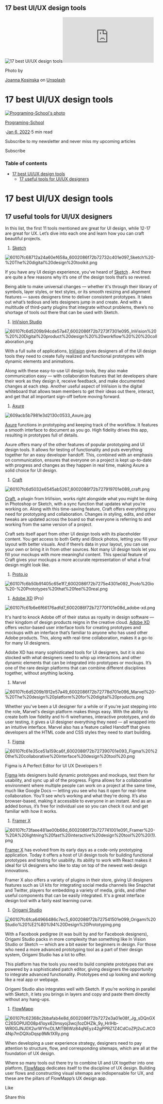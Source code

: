 ## 17 best UI/UX design tools

![17 best UI/UX design tools](/_next/image?url=https%3A%2F%2Fcdn.hashnode.com%2Fres%2Fhashnode%2Fimage%2Funsplash%2F1_CMoFsPfso%2Fupload%2Fv1641480608084%2FcMFGCXV0W.jpeg%3Fw%3D1600%26h%3D840%26fit%3Dcrop%26crop%3Dentropy%26auto%3Dcompress%2Cformat%26format%3Dwebp&w=3840&q=75)![](https://cdn.hashnode.com/res/hashnode/image/upload/v1647105775527/xzMzHeL8-.json)

Photo by

[Joanna Kosinska](https://unsplash.com/@joannakosinska?utm_source=Hashnode&utm_medium=referral) on [Unsplash](https://unsplash.com/?utm_source=Hashnode&utm_medium=referral)

17 best UI/UX design tools
==========================

[![Programing-School's photo](/_next/image?url=https%3A%2F%2Fcdn.hashnode.com%2Fres%2Fhashnode%2Fimage%2Fupload%2Fv1645823553390%2FoHcqD2UHc.png%3Fw%3D200%26h%3D200%26fit%3Dcrop%26crop%3Dfaces%26auto%3Dcompress%2Cformat%26format%3Dwebp&w=640&q=75)](https://hashnode.com/@Programing-School)

[Programing-School](https://hashnode.com/@Programing-School)

·[Jan 6, 2022](https://programming-school.hashnode.dev/17-best-uiux-design-tools)·5 min read

Subscribe to my newsletter and never miss my upcoming articles

Subscribe

### Table of contents

*   [17 best UI/UX design tools](https://programming-school.hashnode.dev/#heading-17-best-uiux-design-tools)
    *   [17 useful tools for UI/UX designers](https://programming-school.hashnode.dev/#heading-17-useful-tools-for-uiux-designers)

17 best UI/UX design tools
==========================

17 useful tools for UI/UX designers
-----------------------------------

In this list, the first 11 tools mentioned are great for UI design, while 12-17 are great for UX. Let’s dive into each one and learn how you can craft beautiful projects.

1.  [Sketch](https://www.sketch.com/)

![60107fc68712a24a60ef658a_6002086f72b72732c401e097_Sketch%20-%20The%20digital%20design%20toolkit.png](https://cdn.hashnode.com/res/hashnode/image/upload/v1647105776866/AnnLYRgex.jpeg)

If you have any UI design experience, you've heard of [Sketch](https://www.sketch.com/) . And there are quite a few reasons why it’s one of the design tools that’s so revered.

Being able to make universal changes — whether it's through their library of symbols, layer styles, or text styles, or its smooth resizing and alignment features — saves designers time to deliver consistent prototypes. It takes out what’s tedious and lets designers jump in and create. And with a multitude of third-party plugins that integrate without problems, there’s no shortage of tools out there that can be used with Sketch.

1.  [InVision Studio](https://www.invisionapp.com/studio)

![60107fc6d5209b94cde57a47_6002086f72b7273f7301e095_InVision%20%20%20Digital%20product%20design%20%20workflow%20%20%20collaboration.png](https://cdn.hashnode.com/res/hashnode/image/upload/v1647105778238/pP08oY7N2.jpeg)

With a full suite of applications, [InVision](https://www.invisionapp.com/) gives designers all of the UI design tools they need to create fully realized and functional prototypes with dynamic elements and animations.

Along with these easy-to-use UI design tools, they also make communication easy — with collaboration features that let developers share their work as they design it, receive feedback, and make documented changes at each step. Another useful aspect of InVision is the digital whiteboard that allows team members to get their ideas out there, interact, and get that all important sign-off before moving forward.

1.  [Axure](https://www.axure.com/)

![609acb5b7981e3d2130c0533_Axure.jpg](https://cdn.hashnode.com/res/hashnode/image/upload/v1647105779700/ggasHDWbX.jpeg)

[Axure](https://www.axure.com/) functions in prototyping and keeping track of the workflow. It features a smooth interface to document as you go. High fidelity drives this app, resulting in prototypes full of details.

Axure offers many of the other features of popular prototyping and UI design tools. It allows for testing of functionality and puts everything together for an easy developer handoff. This, combined with an emphasis on communication, ensures that everyone on a project is kept up-to-date with progress and changes as they happen in real time, making Axure a solid choice for UI design.

1.  [Craft](https://www.invisionapp.com/craft)

![60107fc6d5032e6545ab5267_6002086f72b727919701e089_craft.png](https://cdn.hashnode.com/res/hashnode/image/upload/v1647105781951/zT-3aetGh.jpeg)

[Craft](https://www.invisionapp.com/craft), a plugin from InVision, works right alongside what you might be doing in Photoshop or Sketch, with a sync function that updates what you’re working on. Along with this time-saving feature, Craft offers everything you need for prototyping and collaboration. Changes in styling, edits, and other tweaks are updated across the board so that everyone is referring to and working from the same version of a project.

Craft sets itself apart from other UI design tools with its placeholder content. You get access to both Getty and iStock photos, letting you fill your layout with better visuals. And if there’s data in your layout, you can use your own or bring it in from other sources. Not many UI design tools let you fill your mockups with more meaningful content. This special feature of Craft gives your mockups a more accurate representation of what a final design might look like.

1.  [Proto.io](https://proto.io/)

![60107fc6b50b91405c65e1f7_6002086f72b7275e4301e092_Proto%20io%20-%20Prototypes%20that%20feel%20real.png](https://cdn.hashnode.com/res/hashnode/image/upload/v1647105783412/oDJAvplbg.jpeg)

1.  [Adobe XD](https://www.adobe.com/products/xd.html?sdid=12B9F15S&mv=Search&ef_id=EAIaIQobChMI1vf__r6G5gIVUxitBh3SMgj0EAAYASAAEgJr3_D_BwE:G:s&s_kwcid=AL!3085!3!315233774139!e!!g!!adobe%20xd) (Pro)

![60107fc61b6e6f66176adfd7_6002086f72b72770f101e08d_adobe-xd.png](https://cdn.hashnode.com/res/hashnode/image/upload/v1647105785298/YWx826OXW.jpeg)

It's hard to knock Adobe off of their status as royalty in design software — their kingdom of design products reigns in the creative cloud. [Adobe XD](https://www.adobe.com/products/xd.html?sdid=12B9F15S&mv=Search&ef_id=EAIaIQobChMI1vf__r6G5gIVUxitBh3SMgj0EAAYASAAEgJr3_D_BwE:G:s&s_kwcid=AL!3085!3!315233774139!e!!g!!adobe%20xd) offers vector-based user interface tools for creating prototypes and mockups with an interface that’s familiar to anyone who has used other Adobe products. This, along with real-time collaboration, makes it a go-to for many UI designers.

Adobe XD has many sophisticated tools for UI designers, but it is also stocked with what designers need to whip up interactions and other dynamic elements that can be integrated into prototypes or mockups. It’s one of the rare design platforms that can combine different disciplines together, without anything lacking.

1.  Marvel

![60107fc6d5209b1912e57a49_6002086f72b72778d701e096_Marvel%20-%20The%20design%20platform%20for%20digital%20products.png](https://cdn.hashnode.com/res/hashnode/image/upload/v1647105787109/l2J-vI6q0.jpeg)

Whether you've been a UI designer for a while or if you're just stepping into the role, Marvel's design platform makes things easy. With the ability to create both low fidelity and hi-fi wireframes, interactive prototypes, and do user testing, it gives a UI designer everything they need — all wrapped into an intuitive interface. Marvel also has a feature called Handoff that gives developers all the HTML code and CSS styles they need to start building.

1.  [Figma](https://www.figma.com/)

![60107fc61e35ce51a159ca6f_6002086f72b727390701e093_Figma%20%20the%20collaborative%20interface%20design%20tool%20.png](https://cdn.hashnode.com/res/hashnode/image/upload/v1647105788486/dXTUzrLRm.jpeg)

Figma is A Perfect Editor for UI UX Developers !!

[Figma](https://www.figma.com/) lets designers build dynamic prototypes and mockups, test them for usability, and sync up all of the progress. Figma allows for a collaborative environment where multiple people can work on a project at the same time, much like Google Docs — letting you see who has it open for real-time collaboration. You’ll see who’s working and what they’re doing. It’s also browser-based, making it accessible to everyone in an instant. And as an added bonus, it’s free for individual use so you can check it out and get familiar with how it works.

1.  [Framer X](https://www.framer.com/)

![60107fc73faee481ae00b68d_6002086f72b727741001e091_Framer%20-%20A%20lightning%20fast%20interactive%20design%20tool%20%20(1).png](https://cdn.hashnode.com/res/hashnode/image/upload/v1647105789962/DGPJqH61R.jpeg)

[Framer X](https://www.framer.com/) has evolved from its early days as a code-only prototyping application. Today it offers a host of UI design tools for building functional prototypes and testing for usability. Its ability to work with React makes it ideal for UI designers who like to stay on top of the newest web design innovations.

Framer X also offers a variety of plugins in their store, giving UI designers features such as UI kits for integrating social media channels like Snapchat and Twitter, players for embedding a variety of media, grids, and other useful components that can be easily integrated. It's a great interface design tool with a fairly east learning curve.

1.  [Origami Studio](https://origami.design/)

![60107fc6fca64966486c7ec5_6002086f72b727541501e099_Origami%20Studio%20%E2%80%94%20Design%20Prototyping.png](https://cdn.hashnode.com/res/hashnode/image/upload/v1647105791388/PjPrliJYx.jpeg)

With a Facebook pedigree (it was built by and for Facebook designers), Origami Studio packs in more complexity than something like In Vision Studio or Sketch — which are a bit easier for beginners in design. For those who need a more advanced prototyping tool as a part of their design system, Origami Studio has a lot to offer.

This platform has the tools you need to build complete prototypes that are powered by a sophisticated patch editor, giving designers the opportunity to integrate advanced functionality. Prototypes end up looking and working like a real app or webpage.

Origami Studio also integrates well with Sketch. If you’re working in parallel with Sketch, it lets you brings in layers and copy and paste them directly without any hang-ups.

1.  [FlowMapp](https://flowmapp.com/)

![60107fc62368c2bbafab4e8d_6002086f72b7272e3a01e08f_Jg_sDQnGXC26SOPlUlD08p41oyx62Imsyoj3wcj1ozDHZlk_9y_HrIHb-WR0GJNJ0X2urWYhcDLMtTB6Wz84qNEyz42gPPRZ1Z4CdCoZPj2uCJtC04Np7mDQXoDqsp9Mk1XRy.png](https://cdn.hashnode.com/res/hashnode/image/upload/v1647105792856/4oJ5n9VmG.jpeg)

When developing a user experience strategy, designers need to pay attention to structure, flow, and corresponding sitemaps, which are all at the foundation of UX design.

Where so many tools out there try to combine UI and UX together into one platform, [FlowMapp](https://flowmapp.com/) dedicates itself to the discipline of UX design. Building user flows and constructing visual sitemaps are indispensable for UX, and these are the pillars of FlowMapp’s UX design app.

Like

[](https://programming-school.hashnode.dev/#write-comment)

[](https://twitter.com/share?url=https%3A%2F%2Fprogramming-school.hashnode.dev%2F17-best-uiux-design-tools&text=17%20best%20UI%2FUX%20design%20tools%0D%0A%7B%20by%20%40Program39300266%20%7D%20from%20%40hashnode%0D%0A)

Share this[](https://twitter.com/share?url=https%3A%2F%2Fprogramming-school.hashnode.dev%2F17-best-uiux-design-tools&text=%20%40Programing-School)[](http://www.reddit.com/submit?title=17%20best%20UI%2FUX%20design%20tools&selftext=true&text=%20https%3A%2F%2Fprogramming-school.hashnode.dev%2F17-best-uiux-design-tools)